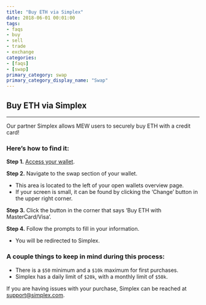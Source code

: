 ```yaml
---
title: "Buy ETH via Simplex"
date: 2018-06-01 00:01:00
tags:
- faqs
- buy
- sell
- trade
- exchange
categories:
- [faqs]
- [swap]
primary_category: swap
primary_category_display_name: "Swap"
---
```


## Buy ETH via Simplex
***

Our partner Simplex allows MEW users to securely buy ETH with a credit card! 



### Here’s how to find it:

**Step 1.** [Access your wallet](). 

**Step 2.** Navigate to the swap section of your wallet. 
* This area is located to the left of your open wallets overview page. 
* If your screen is small, it can be found by clicking the ‘Change’ button in the upper right corner. 

**Step 3.** Click the button in the corner that says ‘Buy ETH with MasterCard/Visa’.

**Step 4.** Follow the prompts to fill in your information.
* You will be redirected to Simplex. 



### A couple things to keep in mind during this process: 

* There is a `$50` minimum and a `$10k` maximum for first purchases.
* Simplex has a daily limit of `$20k`, with a monthly limit of `$50k`. 

If you are having issues with your purchase, Simplex can be reached at support@simplex.com. 
